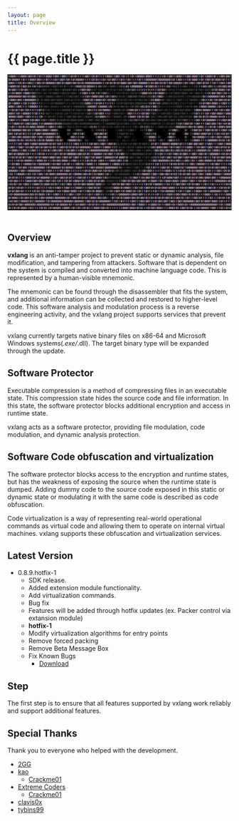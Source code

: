 ```yaml
---
layout: page
title: Overview
---
```


# {{ page.title }}

<div align="center">
   <a href="https://vxlang.github.io/">
      <img src="image/vxlang.gif" loop=infinite style="max-width: 100%; height: auto;" />
   </a>
</div>
<br>
  
## Overview

**vxlang** is an anti-tamper project to prevent static or dynamic analysis, file modification, and tampering from attackers. Software that is dependent on the system is compiled and converted into machine language code. This is represented by a human-visible mnemonic.   

The mnemonic can be found through the disassembler that fits the system, and additional information can be collected and restored to higher-level code.   This software analysis and modulation process is a reverse engineering activity, and the vxlang project supports services that prevent it.   
   
vxlang currently targets native binary files on x86-64 and Microsoft Windows systems(*.exe/*.dll). The target binary type will be expanded through the update.   

## Software Protector

Executable compression is a method of compressing files in an executable state. This compression state hides the source code and file information. In this state, the software protector blocks additional encryption and access in runtime state.    

vxlang acts as a software protector, providing file modulation, code modulation, and dynamic analysis protection.   

## Software Code obfuscation and virtualization

The software protector blocks access to the encryption and runtime states, but has the weakness of exposing the source when the runtime state is dumped. Adding dummy code to the source code exposed in this static or dynamic state or modulating it with the same code is described as code obfuscation.

Code virtualization is a way of representing real-world operational commands as virtual code and allowing them to operate on internal virtual machines. vxlang supports these obfuscation and virtualization services.

## Latest Version

- 0.8.9.hotfix-1 
  - SDK release. 
  - Added extension module functionality. 
  - Add virtualization commands. 
  - Bug fix 
  - Features will be added through hotfix updates (ex. Packer control via extansion module)  
  - **hotfix-1**
  - Modify virtualization algorithms for entry points
  - Remove forced packing
  - Remove Beta Message Box
  - Fix Known Bugs
    - [Download](https://vxlang.github.io/download/Download/#/download/) 

## Step

The first step is to ensure that all features supported by vxlang work reliably and support additional features.

## Special Thanks

Thank you to everyone who helped with the development.

- [2GG](https://twitter.com/2gg) 
- [kao](https://lifeinhex.com/) 
  - [Crackme01](https://forum.tuts4you.com/topic/43809-users-desktop-crackme/#comment-213340) 
- [Extreme Coders](https://github.com/extremecoders-re/tuts4you_users_desktop_crackme_writeup) 
  - [Crackme01](https://forum.tuts4you.com/topic/43809-users-desktop-crackme/#comment-213328)  
- [clavis0x](https://github.com/clavis0x)
- [tybins99](https://github.com/tybins99)  
  
